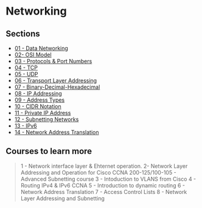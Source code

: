 # Networking

## Sections
- [01 - Data Networking](docs/01-Data-Networking.md)
- [02- OSI Model](docs/02-OSI-Model.md)
- [03 - Protocols & Port Numbers](docs/03-Protocols-And-Port-Numbers.md)
- [04 - TCP](docs/04-TCP.md)
- [05 - UDP](docs/05-UDP.md)
- [06 - Transport Layer Addressing](docs/06-Transport-Layer-Addressing.md)
- [07 - Binary-Decimal-Hexadecimal](docs/07-Binary-Decimal-Hexadecimal.md)
- [08 - IP Addressing](docs/08-IP-Addressing.md)
- [09 - Address Types](docs/09-Address-Types.md)
- [10 - CIDR Notation](docs/10-CIDR-Notation.md)
- [11 - Private IP Address](docs/11-Private-IP-Address.md)
- [12 - Subnetting Networks](docs/12-Subnetting-Networks.md)
- [13 - IPv6](docs/13-IPv6.md)
- [14 - Network Address Translation](docs/14-NAT.md)


## Courses to learn more

> 1 - Network interface layer & Ehternet operation. 
> 2- Network Layer Addressing and Operation for Cisco CCNA 200-125/100-105 - Advanced Subnetting course
> 3 - Intoduction to VLANS from Cisco
> 4 - Routing IPv4 & IPv6 CCNA
> 5 - Introduction to dynamic routing
> 6 - Network Address Translation
> 7 - Access Control Lists
> 8 - Network Layer Addressing and Subnetting
